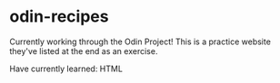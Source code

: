 # odin-recipes

Currently working through the Odin Project! This is a practice website they've listed at the end as an exercise.

Have currently learned: HTML